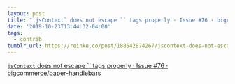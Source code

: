 ```yaml
---
layout: post
title: "`jsContext` does not escape `` tags properly · Issue #76 · bigcommerce/paper-handlebars"
date: '2019-10-23T13:44:32-04:00'
tags:
  - contrib
tumblr_url: https://reinke.co/post/188542874267/jscontext-does-not-escape-script-tags
---
```

[`jsContext` does not escape `` tags properly · Issue #76 · bigcommerce/paper-handlebars](https://github.com/bigcommerce/paper-handlebars/issues/76)  
